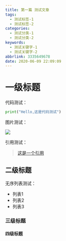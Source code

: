 ```yaml
---
title: 第一篇 测试文章
tags:
  - 测试标签-1
  - 测试标签-2
categories:
  - 测试分类-1
  - 测试分类-2
keywords:
  - 测试关键字-1
  - 测试关键字-2
abbrlink: 3335649678
date: 2020-06-09 22:09:09
---
```


# 一级标题

代码测试：

```py
print("Hello,这是代码测试")
```

图片测试：

![](https://timgsa.baidu.com/timg?image&quality=80&size=b9999_10000&sec=1591722682124&di=f354cfd155f709ab98764e52de2e8de0&imgtype=0&src=http%3A%2F%2Fimg1.template.cache.wps.cn%2Fwps%2Fcdnwps%2Fupload%2Fofficial%2Ftemplate%2F2013-1-22%2F50fe40e0cce05.png)

引用测试：
>[这是一个引用](https://timgsa.baidu.com/timg?image&quality=80&size=b9999_10000&sec=1591722682124&di=f354cfd155f709ab98764e52de2e8de0&imgtype=0&src=http%3A%2F%2Fimg1.template.cache.wps.cn%2Fwps%2Fcdnwps%2Fupload%2Fofficial%2Ftemplate%2F2013-1-22%2F50fe40e0cce05.png)

## 二级标题

无序列表测试：

- 列表1
- 列表2
- 列表3

### 三级标题

####  四级标题
